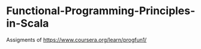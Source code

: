 # Functional-Programming-Principles-in-Scala
 Assigments of https://www.coursera.org/learn/progfun1/
